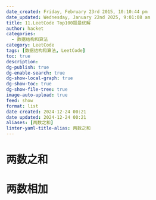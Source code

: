 ```yaml
---
date_created: Friday, February 23rd 2015, 10:10:44 pm
date_updated: Wednesday, January 22nd 2025, 9:01:08 am
title: 11.LeetCode Top100题最优解
author: hacket
categories:
  - 数据结构和算法
category: LeetCode
tags: [数据结构和算法, LeetCode]
toc: true
description: 
dg-publish: true
dg-enable-search: true
dg-show-local-graph: true
dg-show-toc: true
dg-show-file-tree: true
image-auto-upload: true
feed: show
format: list
date created: 2024-12-24 00:21
date updated: 2024-12-24 00:21
aliases: [两数之和]
linter-yaml-title-alias: 两数之和
---
```


# 两数之和

# 两数相加
